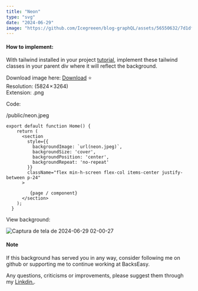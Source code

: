 ```yaml
---
title: "Neon"
type: "svg"
date: "2024-06-29"
image: "https://github.com/Icegreeen/blog-graphQL/assets/56550632/7d1df860-2e83-4a18-8b15-52991f9295a2"
---
```

#### How to implement:

With tailwind installed in your project [tutorial](https://backseasy.com/blog/install-tailwind-nextjs), implement these tailwind classes in your parent div where it will reflect the background.

Download image here: [Download](https://drive.google.com/file/d/1ie7FOOZqfphpN3ahrmTbZ0VhXj0vhldk/view?usp=sharing) ⭐ <br>
Resolution: (5824 × 3264) <br>
Extension: .png

Code:

/public/neon.jpeg

```
export default function Home() {
	return (
	  <section
		style={{
		  backgroundImage: `url(neon.jpeg)`,
		  backgroundSize: 'cover', 
		  backgroundPosition: 'center',
		  backgroundRepeat: 'no-repeat' 
		}}
		className="flex min-h-screen flex-col items-center justify-between p-24"
	  >
		
         {page / component}
	  </section>
	);
  }

```

View background:

![Captura de tela de 2024-06-29 02-00-27](https://github.com/Icegreeen/blog-graphQL/assets/56550632/7bbdb4c3-a9ad-4ec9-9ba6-f7ba75bc1e0e)

#### Note

If this background has served you in any way, consider following me on github or supporting me to continue working at BacksEasy.

Any questions, criticisms or improvements, please suggest them through my [Linkdin.](https://www.linkedin.com/in/flavioaquila/).